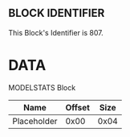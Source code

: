 ## BLOCK IDENTIFIER
This Block's Identifier is 807.
# DATA
MODELSTATS Block

| Name | Offset | Size |
|--------|---------|------
| Placeholder | 0x00 | 0x04 |

